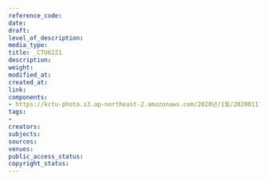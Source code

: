 ```yaml
---
reference_code: 
date: 
draft: 
level_of_description: 
media_type: 
title: _CTU6221
description: 
weight: 
modified_at: 
created_at: 
link: 
components:
- https://kctu-photo.s3.ap-northeast-2.amazonaws.com/2020년/1월/20200117_경마기수+문중원+열사+문재해결+촉구+오체투지+1일차/_CTU6221.jpg
tags:
- 
creators: 
subjects: 
sources: 
venues: 
public_access_status: 
copyright_status: 
---
```

